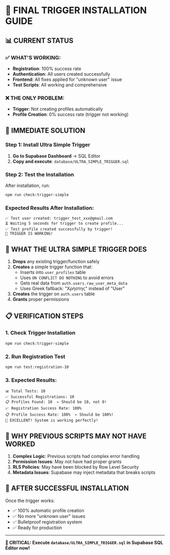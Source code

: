 # 🚨 FINAL TRIGGER INSTALLATION GUIDE

## 📊 CURRENT STATUS

### ✅ WHAT'S WORKING:
- **Registration**: 100% success rate
- **Authentication**: All users created successfully
- **Frontend**: All fixes applied for "unknown user" issue
- **Test Scripts**: All working and comprehensive

### ❌ THE ONLY PROBLEM:
- **Trigger**: Not creating profiles automatically
- **Profile Creation**: 0% success rate (trigger not working)

## 🔧 IMMEDIATE SOLUTION

### Step 1: Install Ultra Simple Trigger
1. **Go to Supabase Dashboard** → SQL Editor
2. **Copy and execute**: `database/ULTRA_SIMPLE_TRIGGER.sql`

### Step 2: Test the Installation
After installation, run:
```bash
npm run check:trigger-simple
```

### Expected Results After Installation:
```
✅ Test user created: trigger_test_xxx@gmail.com
⏳ Waiting 5 seconds for trigger to create profile...
✅ Test profile created successfully by trigger!
🎉 TRIGGER IS WORKING!
```

## 🎯 WHAT THE ULTRA SIMPLE TRIGGER DOES

1. **Drops** any existing trigger/function safely
2. **Creates** a simple trigger function that:
   - Inserts into `user_profiles` table
   - Uses `ON CONFLICT DO NOTHING` to avoid errors
   - Gets real data from `auth.users.raw_user_meta_data`
   - Uses Greek fallback: "Χρήστης" instead of "User"
3. **Creates** the trigger on `auth.users` table
4. **Grants** proper permissions

## 📋 VERIFICATION STEPS

### 1. Check Trigger Installation
```bash
npm run check:trigger-simple
```

### 2. Run Registration Test
```bash
npm run test:registration-10
```

### 3. Expected Results:
```
📊 Total Tests: 10
✅ Successful Registrations: 10
📋 Profiles Found: 10  ← Should be 10, not 0!
📈 Registration Success Rate: 100%
📋 Profile Success Rate: 100%  ← Should be 100%!
🎉 EXCELLENT! System is working perfectly!
```

## 🚨 WHY PREVIOUS SCRIPTS MAY NOT HAVE WORKED

1. **Complex Logic**: Previous scripts had complex error handling
2. **Permission Issues**: May not have had proper grants
3. **RLS Policies**: May have been blocked by Row Level Security
4. **Metadata Issues**: Supabase may inject metadata that breaks scripts

## 🎉 AFTER SUCCESSFUL INSTALLATION

Once the trigger works:
- ✅ 100% automatic profile creation
- ✅ No more "unknown user" issues
- ✅ Bulletproof registration system
- ✅ Ready for production

---

**🚨 CRITICAL: Execute `database/ULTRA_SIMPLE_TRIGGER.sql` in Supabase SQL Editor now!**

